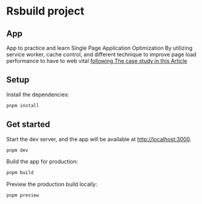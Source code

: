 # Rsbuild project

## App

App to practice and learn Single Page Application Optimization
By utilizing service worker, cache control, and different technique to improve page load performance to have to web vital
[following The case study in this Article](https://github.com/theninthsky/client-side-rendering?tab=readme-ov-file)

## Setup

Install the dependencies:

```bash
pnpm install
```

## Get started

Start the dev server, and the app will be available at [http://localhost:3000](http://localhost:3000).

```bash
pnpm dev
```

Build the app for production:

```bash
pnpm build
```

Preview the production build locally:

```bash
pnpm preview
```

